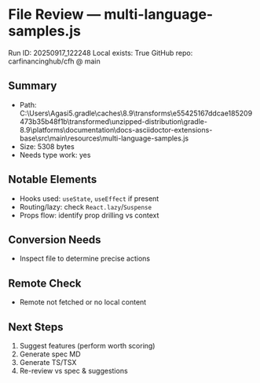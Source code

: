 # File Review — multi-language-samples.js
Run ID: 20250917_122248
Local exists: True
GitHub repo: carfinancinghub/cfh @ main

## Summary
- Path: C:\Users\Agasi5\.gradle\caches\8.9\transforms\e55425167ddcae185209473b35b48f1b\transformed\unzipped-distribution\gradle-8.9\platforms\documentation\docs-asciidoctor-extensions-base\src\main\resources\multi-language-samples.js
- Size: 5308 bytes
- Needs type work: yes

## Notable Elements
- Hooks used: `useState`, `useEffect` if present
- Routing/lazy: check `React.lazy`/`Suspense`
- Props flow: identify prop drilling vs context

## Conversion Needs
- Inspect file to determine precise actions

## Remote Check
- Remote not fetched or no local content

## Next Steps
1) Suggest features (perform worth scoring)
2) Generate spec MD
3) Generate TS/TSX
4) Re-review vs spec & suggestions